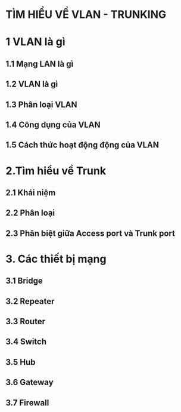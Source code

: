 # TÌM HIỂU VỀ VLAN - TRUNKING 
# 1 VLAN là gì 
## 1.1 Mạng LAN là gì 
## 1.2 VLAN là gì 
## 1.3 Phân loại VLAN 
## 1.4 Công dụng của VLAN
## 1.5 Cách thức hoạt động động của VLAN
# 2.Tìm hiểu về Trunk 
## 2.1 Khái niệm 
## 2.2 Phân loại 
## 2.3 Phân biệt giữa Access port và Trunk port
# 3. Các thiết bị mạng 
## 3.1 Bridge
## 3.2 Repeater
## 3.3 Router 
## 3.4 Switch
## 3.5 Hub
## 3.6 Gateway
## 3.7 Firewall